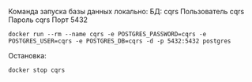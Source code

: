 Команда запуска базы данных локально:
БД: cqrs
Пользователь cqrs
Пароль cqrs
Порт 5432

```
docker run --rm --name cqrs -e POSTGRES_PASSWORD=cqrs -e POSTGRES_USER=cqrs -e POSTGRES_DB=cqrs -d -p 5432:5432 postgres
```

Остановка:

```
docker stop cqrs
```

